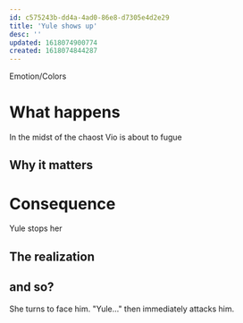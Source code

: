 ```yaml
---
id: c575243b-dd4a-4ad0-86e8-d7305e4d2e29
title: 'Yule shows up'
desc: ''
updated: 1618074900774
created: 1618074844287
---
```

Emotion/Colors
>

# What happens
In the midst of the chaost Vio is about to fugue

##  Why it matters


# Consequence
Yule stops her

## The realization

## and so?
She turns to face him. "Yule..." then immediately attacks him.